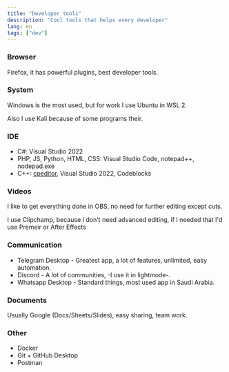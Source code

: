 ```yaml
---
title: "Developer tools"
description: "Cool tools that helps every developer"
lang: en
tags: ["dev"]
---
```

### Browser
Firefox, it has powerful plugins, best developer tools.

### System
Windows is the most used, but for work I use Ubuntu in WSL 2.

Also I use Kali because of some programs their.

### IDE
- C#: Visual Studio 2022
- PHP, JS, Python, HTML, CSS: Visual Studio Code, notepad++, nodepad.exe
- C++: [cpeditor](https://cpeditor.org), Visual Studio 2022, Codeblocks

### Videos
I like to get everything done in OBS, no need for further editing except cuts.

I use Clipchamp, because I don't need advanced editing, if I needed that I'd use Premeir or After Effects

### Communication
- Telegram Desktop - Greatest app, a lot of features, unlimited, easy automation.
- Discord - A lot of communities, -I use it in lightmode-.
- Whatsapp Desktop - Standard things, most used app in Saudi Arabia.

### Documents
Usually Google (Docs/Sheets/Slides), easy sharing, team work.

### Other
- Docker
- Git + GitHub Desktop
- Postman
